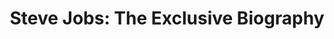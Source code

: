 ---
title: "Steve Jobs: The Exclusive Biography"
description: 'Sisi gelap dan terang dari salah satu CEO terbaik sepanjang masa. Seperti bintang, Jobs bisa menyihir mata banyak orang, sekaligus jadi mesin penghancur tanpa ampun bagi orang-orang di sekitarnya. Paragraph terakhir dari buku ini menggambarkan Jobs at it best. Witty, binary, control freak, perfeksionis dan mischief.'
cover: "images/reading/steve-jobs.jpeg"
publishDate: 2020-05-14
authors: "Walter Isaacson"
---